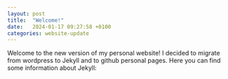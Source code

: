 ```yaml
---
layout: post
title:  "Welcome!"
date:   2024-01-17 09:27:58 +0100
categories: website-update
---
```

Welcome to the new version of my personal website! I decided to migrate from wordpress to Jekyll and to github personal pages. Here you can find some information about Jekyll:

[jekyll-docs]: https://jekyllrb.com/docs/home
[jekyll-gh]:   https://github.com/jekyll/jekyll
[jekyll-talk]: https://talk.jekyllrb.com/
